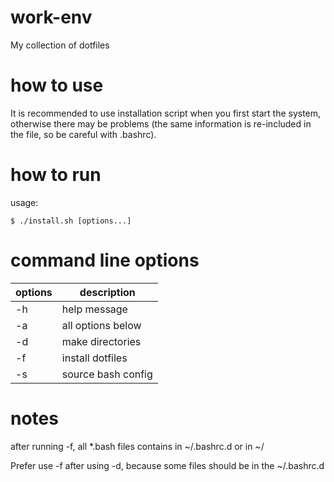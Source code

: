 # work-env
My collection of dotfiles

# how to use
It is recommended to use installation script when you first start the system, otherwise there may be problems (the same information is re-included in the file, so be careful with .bashrc).

# how to run
usage:
```shell
$ ./install.sh [options...]
```

# command line options

| options | description |
| --- | --- |
| -h | help message |
| -a | all options below |
| -d | make directories |
| -f | install dotfiles |
| -s | source bash config |

# notes

after running -f, all *.bash files contains in ~/.bashrc.d or in ~/

Prefer use -f after using -d, because some files should be in the ~/.bashrc.d

